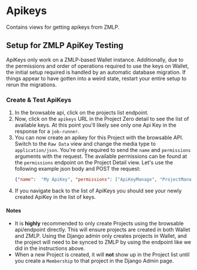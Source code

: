 # Apikeys
Contains views for getting apikeys from ZMLP.

## Setup for ZMLP ApiKey Testing

ApiKeys only work on a ZMLP-based Wallet instance. Additionally, due to the permissions
and order of operations required to use the keys on Wallet, the initial setup required 
is handled by an automatic database migration. If things appear to have gotten into a
weird state, restart your entire setup to rerun the migrations. 

### Create & Test ApiKeys
1. In the browsable api, click on the projects list endpoint.
2. Now, click on the `apikeys` URL in the Project Zero detail to see the list of available
keys. At this point you'll likely see only one Api Key in the response for a `job-runner`.
2. You can now create an apikey for this Project with the browsable API. Switch to the
`Raw Data` view and change the media type to `application/json`. You're only required
to send the `name` and `permissions` arguments with the request. The available permissions
can be found at the `permissions` endpoint on the Project Detail view. Let's use the 
following example json body and POST the request:
    ```json
    {"name":  "My ApiKey", "permissions": ["ApiKeyManage", "ProjectManage"]}
    ```
3. If you navigate back to the list of ApiKeys you should see your newly created ApiKey
in the list of keys.

#### Notes
* It is **highly** recommended to only create Projects
using the browsable api/endpoint directly. This will ensure projects are created in both
Wallet and ZMLP. Using the Django admin only creates projects in Wallet, and the project
will need to be synced to ZMLP by using the endpoint like we did in the instructions above.
* When a new Project is created, it will **not** show up in the Project list until you
create a `Membership` to that project in the Django Admin page.